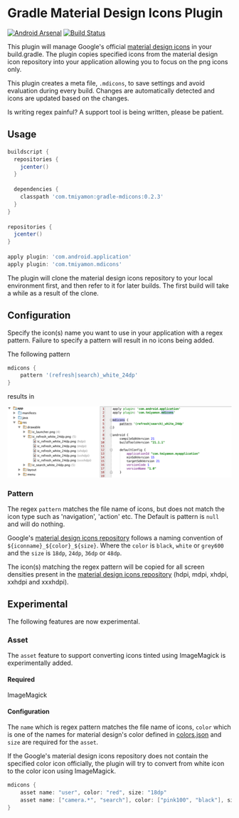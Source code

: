 # Gradle Material Design Icons Plugin

[![Android Arsenal](https://img.shields.io/badge/Android%20Arsenal-gradle--mdicons-brightgreen.svg?style=flat)](https://android-arsenal.com/details/1/1334)
[![Build Status](https://travis-ci.org/tmiyamon/gradle-mdicons.svg?branch=master)](https://travis-ci.org/tmiyamon/gradle-mdicons)

This plugin will manage Google's official [material design icons](https://github.com/google/material-design-icons) in your build.gradle. The plugin copies specified icons from the material design icon repository into your application allowing you to focus on the png icons only.

This plugin creates a meta file, `.mdicons`, to save settings and avoid evaluation during every build. Changes are automatically detected and icons are updated based on the changes.

Is writing regex painful? A support tool is being written, please be patient.

## Usage

```groovy
buildscript {
  repositories {
    jcenter()
  }

  dependencies {
    classpath 'com.tmiyamon:gradle-mdicons:0.2.3'
  }
}

repositories {
  jcenter()
}

apply plugin: 'com.android.application'
apply plugin: 'com.tmiyamon.mdicons'
```

The plugin will clone the material design icons repository to your local environment first, and then refer to it for later builds. The first build will take a while as a result of the clone.

## Configuration

Specify the icon(s) name you want to use in your application with a regex pattern. Failure to specify a pattern will result in no icons being added.

The following pattern

```groovy
mdicons {
    pattern '(refresh|search)_white_24dp'
}
```

results in

![result](/gradle-mdicons-result.png)

### Pattern

The regex `pattern` matches the file name of icons, but does not match the icon type such as 'navigation', 'action' etc. The Default is pattern is `null` and will do nothing.

Google's [material design icons repository](https://github.com/google/material-design-icons) follows a naming convention of `${iconname}_${color}_${size}`. Where the `color` is `black`, `white` or `grey600` and the `size` is `18dp`, `24dp`, `36dp` or `48dp`.

The icon(s) matching the regex pattern will be copied for all screen densities present in the [material design icons repository](https://github.com/google/material-design-icons) (hdpi, mdpi, xhdpi, xxhdpi and xxxhdpi).

## Experimental

The following features are now experimental.

### Asset

The `asset` feature to support converting icons tinted using ImageMagick is experimentally added.

#### Required

ImageMagick

#### Configuration

The `name` which is regex pattern matches the file name of icons, `color` which is one of the names for material design's color defined in [colors.json](/src/main/resources/com/tmiyamon/colors.json) and `size` are required for the `asset`.

If the Google's material design icons repository does not contain the specified color icon officially, the plugin will try to convert from white icon to the color icon using ImageMagick.

```groovy
mdicons {
    asset name: "user", color: "red", size: "18dp"
    asset name: ["camera.*", "search"], color: ["pink100", "black"], size: ["18dp", "24dp"]
}
```
